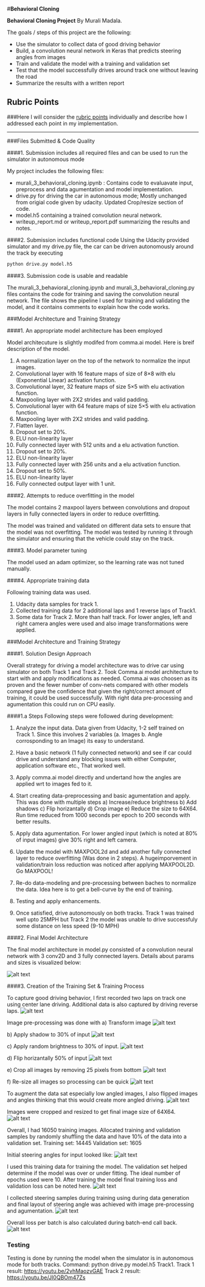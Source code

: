 #**Behavioral Cloning** 


**Behavioral Cloning Project**
By Murali Madala.

The goals / steps of this project are the following:
* Use the simulator to collect data of good driving behavior
* Build, a convolution neural network in Keras that predicts steering angles from images
* Train and validate the model with a training and validation set
* Test that the model successfully drives around track one without leaving the road
* Summarize the results with a written report


[//]: # (Image References)

[image1]: ./result_images/img_1.png "Model Visualization"
[image2]: ./result_images/img_2.png "Sample Image"
[image3]: ./result_images/img_3.png "After Random Transform"
[image4]: ./result_images/img_4.png "After applying shadow"
[image5]: ./result_images/img_5.png "After applying brightness"
[image6]: ./result_images/img_6.png "Horizantal flip"
[image7]: ./result_images/img_7.png "Cropping image"
[image8]: ./result_images/img_8.png "Resized Image"
[image9]: ./result_images/img_9.png "All angles comparision"
[image10]: ./result_images/img_10.png "Final agumented-preprocessed image"
[image11]: ./result_images/img_11.png "Input steering angles"
[image12]: ./result_images/img_12.png "Training and validation loss"
[image13]: ./result_images/img_13.png "Final steering historgram"
[image14]: ./result_images/img_14.png "Loss per batch"

## Rubric Points
###Here I will consider the [rubric points](https://review.udacity.com/#!/rubrics/432/view) individually and describe how I addressed each point in my implementation.  

---
###Files Submitted & Code Quality

####1. Submission includes all required files and can be used to run the simulator in autonomous mode

My project includes the following files:
* murali_3_behavioral_cloning.ipynb : Contains code to evaluavate input, 
preprocess and data agumentation and model implementation.
* drive.py for driving the car in autonomous mode; Mostly unchanged from 
origial code given by udacity. Updated Crop/resize section of code.
* model.h5 containing a trained convolution neural network.
* writeup_report.md or writeup_report.pdf summarizing the results and notes.

####2. Submission includes functional code
Using the Udacity provided simulator and my drive.py file, the car can be 
driven autonomously around the track by executing 
```sh
python drive.py model.h5
```

####3. Submission code is usable and readable

The murali_3_behavioral_cloning.ipynb and murali_3_behavioral_cloning.py files
 contains the code for training and saving the convolution neural network. The 
 file shows the pipeline I used for training and validating the model, and it
  contains comments to explain how the code works.

###Model Architecture and Training Strategy

####1. An appropriate model architecture has been employed

Model architecuture is slightly modifed from comma.ai model. Here is breif
description of the model.
1) A normalization layer on the top of the network to normalize the input images.
2) Convolutional layer with 16 feature maps of size of 8×8 with elu (Exponential 
   Linear) activation function.
3) Convolutional layer, 32 feature maps of size 5×5 with elu activation function.
4) Maxpooling layer with 2X2 strides and valid padding.
5) Convolutional layer with 64 feature maps of size 5×5 with elu activation function.
6) Maxpooling layer with 2X2 strides and valid padding.
7) Flatten layer.
8) Dropout set to 20%.
9) ELU non-linearity layer
10) Fully connected layer with 512 units and a elu activation function.
11) Dropout set to 20%.
12) ELU non-linearity layer
13) Fully connected layer with 256 units and a elu activation function.
14) Dropout set to 50%.
15) ELU non-linearity layer
16) Fully connected output layer with 1 unit.


####2. Attempts to reduce overfitting in the model

The model contains 2 maxpool layers between convolutions and dropout layers in
fully connected layers in order to reduce overfitting.

The model was trained and validated on different data sets to ensure that the
model was not overfitting. The model was tested by running it through the
simulator and ensuring that the vehicle could stay on the track.

####3. Model parameter tuning

The model used an adam optimizer, so the learning rate was not tuned manually.

####4. Appropriate training data

Following training data was used.
1) Udacity data samples for track 1.
2) Collected training data for 2 additional laps and 1 reverse laps of Track1.
3) Some data for Track 2. More than half track. 
For lower angles, left and right camera angles were used and also image
 transformations were applied.

###Model Architecture and Training Strategy

####1. Solution Design Approach

Overall strategy for driving a model architecture was to drive car using
simulator on both Track 1  and Track 2. 
Took Comma.ai model architecture to start with and apply modifications
as needed. Comma.ai was choosen as its proven and the fewer number of
conv-nets compared with other models compared gave the confidence that 
given the right/correct amount of training, it could be used successfully.
With right data pre-processing and agumentation this could run on CPU
easily.

####1.a Steps
Following steps were followed during development:

1) Analyze the input data. Data given from Udacity, 1-2 self trained on Track 1.
Since this involves 2 variables (a. Images b. Angle corrosponding to an Image)
its easy to understand.

2) Have a basic network (1 fully connected network) and see if car could drive
and understand any blocking issues with either Computer, application
software etc., That worked well.

3) Apply comma.ai model directly and undertand how the angles are applied wrt
 to images fed to it.

4) Start creating data-preprocessing and basic agumentation and apply. This 
was done with multiple steps a) Increase/reduce brightness
b) Add shadows c) Flip horizantally d) Crop image e) Reduce the size to 64X64.
Run time reduced from 1000 seconds per epoch to 200 seconds
with better results.

5) Apply data agumentation. For lower angled input (which is noted at
80% of input images) give 30% right and left camera.

6) Update the model with MAXPOOL2d and add another fully connected layer
to reduce overfitting (Was done in 2 steps). A hugeimporvement in
validation/train loss reduction was noticed after applying MAXPOOL2D.
Go MAXPOOL!

7) Re-do data-modeling and pre-processing between baches to normalize
 the data. Idea here is to get a bell-curve by the end of training.

8) Testing and apply enhancements.

9) Once satisfied, drive autonomously on both tracks.
Track 1 was trained well upto 25MPH but Track 2 the model was unable
to  drive successfuly some distance on less speed (9-10 MPH)

####2. Final Model Architecture

The final model architecture in model.py consisted of a convolution neural
network with 3 conv2D and 3 fully connected layers.
Details about params and sizes is visualized below:

![alt text][image1]

####3. Creation of the Training Set & Training Process

To capture good driving behavior, I first recorded two laps on track one using
center lane driving. Additional data is also captured by driving reverse laps.
![alt text][image2] 

Image pre-processing was done with
a) Transform image
![alt text][image3]
	
b) Apply shadow to 30% of input
![alt text][image4]
	 
c) Apply random brightness to 30% of input.
![alt text][image5] 
	
d) Flip horizantally 50% of input
![alt text][image6] 

e) Crop all images by removing 25 pixels from bottom
![alt text][image7] 

f) Re-size all images so processing can be quick
![alt text][image8] 

To augment the data sat especially low angled images,
I also flipped images and angles thinking that this would
create more angled driving.
![alt text][image9] 

Images were cropped and resized to get final image size of 64X64.
![alt text][image10]

Overall, I had 16050 training images.
Allocated training and validation samples by randomly shuffling the data and
 have 10% of the data into a validation set.
Training set: 14445
Validation set: 1605 

Initial steering angles for input looked like:
![alt text][image11] 

I used this training data for training the model. The validation set helped 
determine if the model was over or under fitting.
The ideal number of epochs used were 10. After training the model final
training loss and validation loss can be noted here.
![alt text][image12] 

I collected steering samples during training using during data generation
and final layout of steering angle was achieved with image
 pre-processing and agumentation. 
![alt text][image13] 
	
Overall loss per batch is also calculated during batch-end call back.
![alt text][image14] 

### Testing
Testing is done by running the model when the simulator is in autonomous
mode for both tracks.
Command: python drive.py model.h5 Track1.
Track 1 result: https://youtu.be/2vhMaozvGAE
Track 2 result: https://youtu.be/JI0QBOm47Zs
